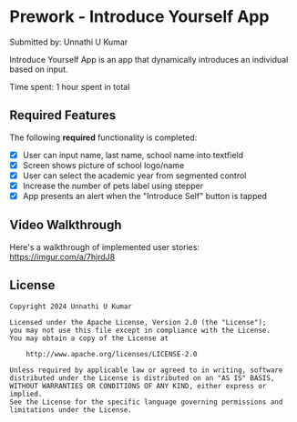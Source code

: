 # Prework - Introduce Yourself App

Submitted by: Unnathi U Kumar

Introduce Yourself App is an app that dynamically introduces an individual based on input. 

Time spent: 1 hour spent in total

## Required Features

The following **required** functionality is completed:

- [x] User can input name, last name, school name into textfield
- [x] Screen shows picture of school logo/name
- [x] User can select the academic year from segmented control
- [x] Increase the number of pets label using stepper
- [x] App presents an alert when the "Introduce Self" button is tapped
 
## Video Walkthrough

Here's a walkthrough of implemented user stories: https://imgur.com/a/7hjrdJ8

## License

    Copyright 2024 Unnathi U Kumar

    Licensed under the Apache License, Version 2.0 (the "License");
    you may not use this file except in compliance with the License.
    You may obtain a copy of the License at

        http://www.apache.org/licenses/LICENSE-2.0

    Unless required by applicable law or agreed to in writing, software
    distributed under the License is distributed on an "AS IS" BASIS,
    WITHOUT WARRANTIES OR CONDITIONS OF ANY KIND, either express or implied.
    See the License for the specific language governing permissions and
    limitations under the License.